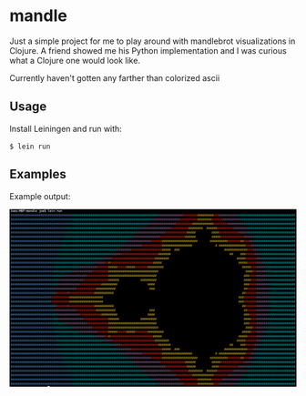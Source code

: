 # mandle

Just a simple project for me to play around with mandlebrot visualizations in
Clojure. A friend showed me his Python implementation and I was curious what a
Clojure one would look like.

Currently haven't gotten any farther than colorized ascii

## Usage

Install Leiningen and run with:

    $ lein run

## Examples

Example output:

![Example Output](/images/example.png)
